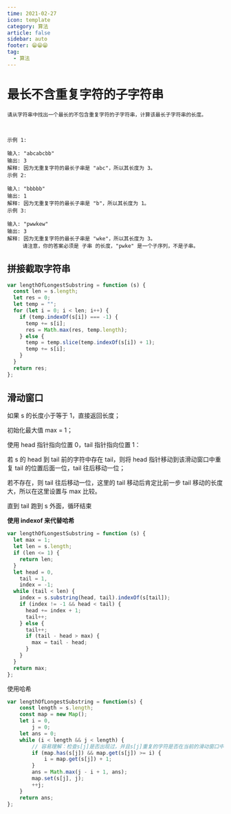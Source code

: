 ```yaml
---
time: 2021-02-27
icon: template
category: 算法
article: false
sidebar: auto
footer: 😁😁😁
tag:
  - 算法
---
```


# 最长不含重复字符的子字符串

```
请从字符串中找出一个最长的不包含重复字符的子字符串，计算该最长子字符串的长度。

 

示例 1:

输入: "abcabcbb"
输出: 3
解释: 因为无重复字符的最长子串是 "abc"，所以其长度为 3。
示例 2:

输入: "bbbbb"
输出: 1
解释: 因为无重复字符的最长子串是 "b"，所以其长度为 1。
示例 3:

输入: "pwwkew"
输出: 3
解释: 因为无重复字符的最长子串是 "wke"，所以其长度为 3。
     请注意，你的答案必须是 子串 的长度，"pwke" 是一个子序列，不是子串。
```

## 拼接截取字符串

```js
var lengthOfLongestSubstring = function (s) {
  const len = s.length;
  let res = 0;
  let temp = "";
  for (let i = 0; i < len; i++) {
    if (temp.indexOf(s[i]) === -1) {
      temp += s[i];
      res = Math.max(res, temp.length);
    } else {
      temp = temp.slice(temp.indexOf(s[i]) + 1);
      temp += s[i];
    }
  }
  return res;
};
```

## 滑动窗口

如果 s 的长度小于等于 1，直接返回长度；

初始化最大值 max = 1；

使用 head 指针指向位置 0，tail 指针指向位置 1：

若 s 的 head 到 tail 前的字符中存在 tail，则将 head 指针移动到该滑动窗口中重复 tail 的位置后面一位，tail 往后移动一位；

若不存在，则 tail 往后移动一位，这里的 tail 移动后肯定比前一步 tail 移动的长度大，所以在这里设置与 max 比较。

直到 tail 跑到 s 外面，循环结束


**使用 indexof 来代替哈希**

```js
var lengthOfLongestSubstring = function (s) {
  let max = 1;
  let len = s.length;
  if (len <= 1) {
    return len;
  }
  let head = 0,
    tail = 1,
    index = -1;
  while (tail < len) {
    index = s.substring(head, tail).indexOf(s[tail]);
    if (index != -1 && head < tail) {
      head += index + 1;
      tail++;
    } else {
      tail++;
      if (tail - head > max) {
        max = tail - head;
      }
    }
  }
  return max;
};
```

使用哈希

```js
var lengthOfLongestSubstring = function(s) {
    const length = s.length;
    const map = new Map();
    let i = 0,
        j = 0;
    let ans = 0;
    while (i < length && j < length) {
        // 容易理解：检查s[j]是否出现过，并且s[j]重复的字符是否在当前的滑动窗口中
        if (map.has(s[j]) && map.get(s[j]) >= i) {
            i = map.get(s[j]) + 1;
        }
        ans = Math.max(j - i + 1, ans);
        map.set(s[j], j);
        ++j;
    }
    return ans;
};
```

